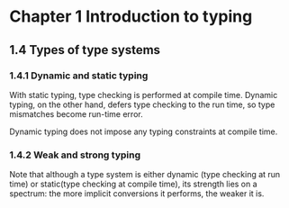 # Chapter 1 Introduction to typing

## 1.4 Types of type systems

### 1.4.1 Dynamic and static typing

With static typing, type checking is performed at compile time. Dynamic typing, on the other hand, defers type checking to the run time, so type mismatches become run-time error.

Dynamic typing does not impose any typing constraints at compile time.

### 1.4.2 Weak and strong typing

Note that although a type system is either dynamic (type checking at run time) or static(type checking at compile time), its strength lies on a spectrum: the more implicit conversions it performs, the weaker it is.
